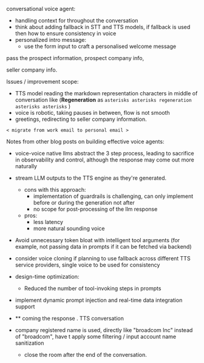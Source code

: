 conversational voice agent:

- handling context for throughout the conversation
- think about adding fallback in STT and TTS models, if fallback is used then how to ensure consistency in voice
- personalized intro message:
  - use the form input to craft a personalised welcome message

pass the prospect information, prospect company info,

seller company info.


Issues / improvement scope:

- TTS model reading the markdown representation characters in middle of conversation like (**Regeneration** as `asterisks asterisks regeneration asterisks asterisks`  )
- voice is robotic, taking pauses in between, flow is not smooth
- greetings, redirecting to seller company information.

`< migrate from work email to personal email >`

Notes from other blog posts on building effective voice agents:
- voice-voice native llms abstract the 3 step process, leading to sacrifice in observability and control, although the response may come out more naturally
- stream LLM outputs to the TTS engine as they're generated.
  - cons with this approach:
    - implementation of guardrails is challenging, can only implement before or during the generation not after
    - no scope for post-processing of the llm response
  - pros:
    - less latency
    - more natural sounding voice
- Avoid unnecessary token bloat with intelligent tool arguments (for example, not passing data in prompts if it can be fetched via backend)
- consider voice cloning if planning to use fallback across different TTS service providers, single voice to be used for consistency
- design-time optimization:
  - Reduced the number of tool-invoking steps in prompts
- implement dynamic prompt injection and real-time data integration support

- ** coming the response . TTS conversation
- company registered name is used, directly like "broadcom Inc" instead of "broadcom", have t apply some filtering / input account name
  sanitization
  - close the room after the end of the conversation.